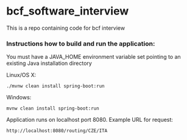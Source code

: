 # bcf_software_interview
This is a repo containing code for bcf interview

### Instructions how to build and run the application:
You must have a JAVA_HOME environment variable set pointing to an existing Java installation directory

Linux/OS X:
```
./mvnw clean install spring-boot:run
```

Windows:
```
mvnw clean install spring-boot:run
```

Application runs on localhost port 8080.
Example URL for request:
```
http://localhost:8080/routing/CZE/ITA
```

